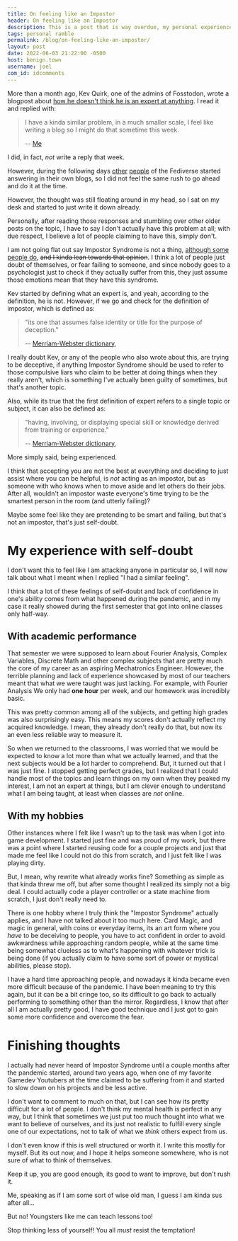 ```yaml
---
title: On feeling like an Impostor
header: On feeling like an Impostor
description: This is a post that is way overdue, my personal experience with feeling like I am not good enough, self-doubt and the so-called Impostor Syndrome.
tags: personal ramble
permalink: /blog/on-feeling-like-an-impostor/
layout: post
date: 2022-06-03 21:22:00 -0500
host: benign.town 
username: joel
com_id: idcomments
---
```


More than a month ago, Kev Quirk, one of the admins of Fosstodon, wrote a blogpost about [how he doesn't think he is an expert at anything](https://kevq.uk/the-expert-vs-the-impostor/). I read it and replied with:

> I have a kinda similar problem, in a much smaller scale, I feel like writing a blog so I might do that sometime this week.
>
> -- [Me](https://benign.town/@joel/108231989435791341)

I did, in fact, *not* write a reply that week.

However, during the following days [other](https://obsolete29.com/posts/2022/05/02/how-i-manage-my-imposter-syndrome/) [people](https://chriswiegman.com/2022/05/my-life-as-an-imposter/) of the Fediverse started answering in their own blogs, so I did not feel the same rush to go ahead and do it at the time.

However, the thought was still floating around in my head, so I sat on my desk and started to just write it down already.

Personally, after reading those responses and stumbling over other older posts on the topic, I have to say I don't actually have this problem at all; with due respect, I believe a lot of people claiming to have this, simply don't.

I am not going flat out say Impostor Syndrome is not a thing, [although some people do](https://uxuncensored.scribe.rip/uncovering-the-harsh-truth-about-imposter-syndrome-5dbf48304d06), ~~and I kinda lean towards that opinion~~. I think a lot of people just doubt of themselves, or fear failing to someone, and since nobody goes to a psychologist just to check if they actually suffer from this, they just assume those emotions mean that they have this syndrome.

Kev started by defining what an expert is, and yeah, according to the definition, he is not. However, if we go and check for the definition of impostor, which is defined as:

> "its one that assumes false identity or title for the purpose of deception."
>
> -- [Merriam-Webster dictionary](https://www.merriam-webster.com/dictionary/imposter),

I really doubt Kev, or any of the people who also wrote about this, are trying to be deceptive, if anything Impostor Syndrome should be used to refer to those compulsive liars who claim to be better at doing things when they really aren't, which is something I've actually been guilty of sometimes, but that's another topic.

Also, while its true that the first definition of expert refers to a single topic or subject, it can also be defined as: 

> "having, involving, or displaying special skill or knowledge derived from training or experience."
>
> -- [Merriam-Webster dictionary](https://www.merriam-webster.com/dictionary/expert),

More simply said, being experienced.

I think that accepting you are not the best at everything and deciding to just assist where you can be helpful, is *not* acting as an impostor, but as someone with who knows when to move aside and let others do their jobs. After all, wouldn't an impostor waste everyone's time trying to be the smartest person in the room (and utterly failing)?

Maybe some feel like they are pretending to be smart and failing, but that's not an impostor, that's just self-doubt.

# My experience with self-doubt

I don't want this to feel like I am attacking anyone in particular so, I will now talk about what I meant when I replied "I had a similar feeling".

I think that a lot of these feelings of self-doubt and lack of confidence in one's ability comes from what happened during the pandemic, and in my case it really showed during the first semester that got into online classes only half-way.

## With academic performance

That semester we were supposed to learn about Fourier Analysis, Complex Variables, Discrete Math and other complex subjects that are pretty much the core of my career as an aspiring Mechatronics Engineer. However, the terrible planning and lack of experience showcased by most of our teachers meant that what we were taught was just lacking. For example, with Fourier Analysis We only had **one hour** per week, and our homework was incredibly basic.

This was pretty common among all of the subjects, and getting high grades was also surprisingly easy. This means my scores don't actually reflect my acquired knowledge. I mean, they already don't really do that, but now its an even less reliable way to measure it.

So when we returned to the classrooms, I was worried that we would be expected to know a lot more than what we actually learned, and that the next subjects would be a lot harder to comprehend. But, it turned out that I was just fine. I stopped getting perfect grades, but I realized that I could handle most of the topics and learn things on my own when they peaked my interest, I am not an expert at things, but I am clever enough to understand what I am being taught, at least when classes are *not* online.

## With my hobbies

Other instances where I felt like I wasn't up to the task was when I got into game development. I started just fine and was proud of my work, but there was a point where I started reusing code for a couple projects and just that made me feel like I could not do this from scratch, and I just felt like I was playing dirty.

But, I mean, why rewrite what already works fine? Something as simple as that kinda threw me off, but after some thought I realized its simply not a big deal. I could actually code a player controller or a state machine from scratch, I just don't really need to.

There is one hobby where I truly think the "Impostor Syndrome" actually applies, and I have not talked about it too much here. Card Magic, and magic in general, with coins or everyday items, its an art form where you *have* to be deceiving to people, you have to act confident in order to avoid awkwardness while approaching random people, while at the same time being somewhat clueless as to what's happening with whatever trick is being done (if you actually claim to have some sort of power or mystical abilities, please stop).

I have a hard time approaching people, and nowadays it kinda became even more difficult because of the pandemic. I have been meaning to try this again, but it can be a bit cringe too, so its difficult to go back to actually performing to something other than the mirror. Regardless, I know that after all I am actually pretty good, I have good technique and I just got to gain some more confidence and overcome the fear.

# Finishing thoughts


I actually had never heard of Impostor Syndrome until a couple months after the pandemic started, around two years ago, when one of my favorite Gamedev Youtubers at the time claimed to be suffering from it and started to slow down on his projects and be less active.

I don't want to comment to much on that, but I can see how its pretty difficult for a lot of people. I don't think my mental health is perfect in any way, but I think that sometimes we just put too much thought into what we want to believe of ourselves, and its just not realistic to fulfill every single one of our expectations, not to talk of what we *think* others expect from us.

I don't even know if this is well structured or worth it. I write this mostly for myself. But its out now, and I hope it helps someone somewhere, who is not sure of what to think of themselves.

Keep it up, you are good enough, its good to want to improve, but don't rush it.

Me, speaking as if I am some sort of wise old man, I guess I am kinda sus after all...

But no! Youngsters like me can teach lessons too! 

Stop thinking less of yourself! You all *must* resist the temptation!
